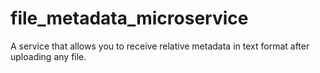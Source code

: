 # file_metadata_microservice
A service that allows you to receive relative metadata in text format after uploading any file.

